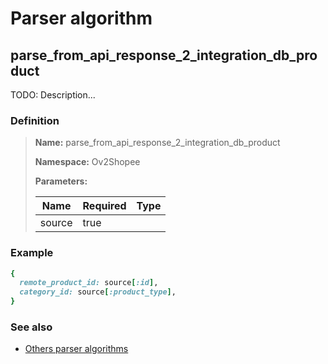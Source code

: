# Parser algorithm
 
## parse_from_api_response_2_integration_db_product

TODO: Description...
    
### Definition

> **Name:** parse_from_api_response_2_integration_db_product
> 
> **Namespace:** Ov2Shopee
>
> **Parameters:**
> 
> | Name | Required | Type |
> | --- | --- | --- |
> | source | true |  |

### Example
```ruby
{
  remote_product_id: source[:id],
  category_id: source[:product_type],
}
```

### See also
* [Others parser algorithms](overview?id=parse_from_api_response_2_integration_db_product)